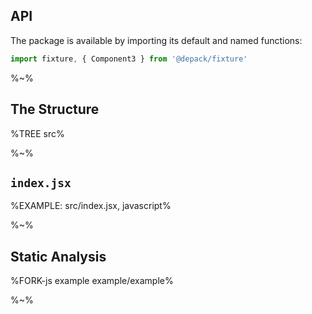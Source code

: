 ## API

The package is available by importing its default and named functions:

```js
import fixture, { Component3 } from '@depack/fixture'
```

%~%

## The Structure

%TREE src%

%~%

## `index.jsx`

%EXAMPLE: src/index.jsx, javascript%

%~%

## Static Analysis

%FORK-js example example/example%

%~%